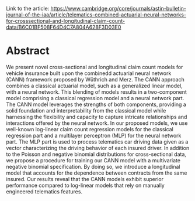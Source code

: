 Link to the article: https://www.cambridge.org/core/journals/astin-bulletin-journal-of-the-iaa/article/telematics-combined-actuarial-neural-networks-for-crosssectional-and-longitudinal-claim-count-data/B6C01BF508F64D4C7A804A628F3D03E0

# Abstract

We present novel cross-sectional and longitudinal claim count models for vehicle insurance built upon the combinedd actuarial neural network (CANN) framework proposed by Wüthrich and Merz. The CANN approach combines a classical actuarial model, such as a generalized linear model, with a neural network. This blending of models results in a two-component model comprising a classical regression model and a neural network part. The CANN model leverages the strengths of both components, providing a solid foundation and interpretability from the classical model while harnessing the flexibility and capacity to capture intricate relationships and interactions offered by the neural network. In our proposed models, we use well-known log-linear claim count regression models for the classical regression part and a multilayer perceptron (MLP) for the neural network part. The MLP part is used to process telematics car driving data given as a vector characterizing the driving behavior of each insured driver. In addition to the Poisson and negative binomial distributions for cross-sectional data, we propose a procedure for training our CANN model with a multivariate negative binomial specification. By doing so, we introduce a longitudinal model that accounts for the dependence between contracts from the same insured. Our results reveal that the CANN models exhibit superior performance compared to log-linear models that rely on manually engineered telematics features.
